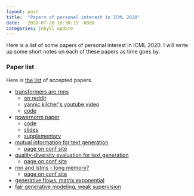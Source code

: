 ```yaml
---
layout: post
title:  "Papers of personal interest in ICML 2020"
date:   2020-07-28 18:30:15 -0800
categories: jekyll update
---
```


Here is a list of some papers of personal interest in ICML 2020. I will write up some
short notes on each of these papers as time goes by.

### Paper list
Here is [the list](https://icml.cc/Conferences/2020/Schedule?type=Poster) of accepted papers.

* [transformers are rnns](https://proceedings.icml.cc/static/paper_files/icml/2020/2935-Paper.pdf)
  * [on reddit](https://www.reddit.com/r/MachineLearning/comments/hl2usx/d_paper_explained_transformers_are_rnns_fast/)
  * [yannic kilcher's youtube video](https://www.youtube.com/watch?v=hAooAOFRsYc)
  * [code](https://github.com/lucidrains/linear-attention-transformer)
* [powernorm paper](https://arxiv.org/abs/2003.07845)
  * [code](https://github.com/sIncerass/powernorm)
  * [slides](https://sincerass.github.io/docs/powernorm_slides.pdf)
  * [supplementary](https://proceedings.icml.cc/static/paper_files/icml/2020/2650-Supplemental.pdf)
* [mutual information for text generation](https://arxiv.org/abs/2007.00067)
  * [page on conf site](https://icml.cc/Conferences/2020/Schedule?showEvent=6796)
* [quality-diversity evaluation for text generation](https://arxiv.org/abs/2007.01488)
  * [page on conf site](https://icml.cc/Conferences/2020/Schedule?showEvent=6291)
* [rnn and lstms - long memory?](https://arxiv.org/pdf/2006.03860.pdf)
  * [page on conf site](https://icml.cc/Conferences/2020/Schedule?showEvent=5907)
* [generative flows, matrix exponential](https://proceedings.icml.cc/static/paper_files/icml/2020/2283-Paper.pdf)
* [fair generative modeling, weak supervision](https://proceedings.icml.cc/book/4171.pdf)
